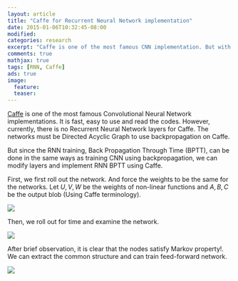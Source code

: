 ```yaml
---
layout: article
title: "Caffe for Recurrent Neural Network implementation"
date: 2015-01-06T10:32:45-08:00
modified:
categories: research
excerpt: "Caffe is one of the most famous CNN implementation. But with some modifications, it can be used for RNN"
comments: true
mathjax: true
tags: [RNN, Caffe]
ads: true
image:
  feature:
  teaser:
---
```


[Caffe](http://cafffe.berkeley.org) is one of the most famous Convolutional Neural Network implementations. It is fast, easy to use and read the codes. However, currently, there is no Recurrent Neural Network layers for Caffe. The networks must be Directed Acyclic Graph to use backpropagation on Caffe.

But since the RNN training, Back Propagation Through Time (BPTT), can be done in the same ways as training CNN using backpropagation, we can modify layers and implement RNN BPTT using Caffe.

First, we first roll out the network. And force the weights to be the same for the networks. Let $U,V,W$ be the weights of non-linear functions and $A,B,C$ be the output blob (Using Caffe terminology). 

<img src="{{ site.url }}/images/research/RNN0.png">

Then, we roll out for time and examine the network.

<img src="{{ site.url }}/images/research/RNN1.png">

After brief observation, it is clear that the nodes satisfy Markov property!. We can extract the common structure and can train feed-forward network.

<img src="{{ site.url }}/images/research/RNN2.png">
